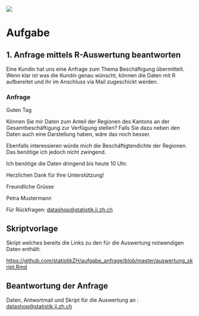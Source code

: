 ![](https://opendata.swiss/content/uploads/2016/02/kt_zh.png)

# Aufgabe 

## 1. Anfrage mittels R-Auswertung beantworten

Eine Kundin hat uns eine Anfrage zum Thema Beschäftigung übermittelt. Wenn klar ist was die Kundin genau wünscht, können die Daten mit R aufbereitet und ihr im Anschluss via Mail zugeschickt werden.

### Anfrage

Guten Tag 

Können Sie mir Daten zum Anteil der Regionen des Kantons an der Gesamtbeschäftigung zur Verfügung stellen? Falls Sie dazu neben den Daten auch eine Darstellung haben, wäre das noch besser.

Ebenfalls interessieren würde mich die Beschäftigtendichte der Regionen. Das benötige ich jedoch nicht zwingend.

Ich benötige die Daten dringend bis heute 10 Uhr. 

Herzlichen Dank für Ihre Unterstützung! 
  
Freundliche Grüsse 

Petra Mustermann

Für Rückfragen: datashop@statistik.ji.zh.ch

## Skriptvorlage

Skript welches bereits die Links zu den für die Auswertung notwendigen Daten enthält:

https://github.com/statistikZH/aufgabe_anfrage/blob/master/auswertung_skript.Rmd

## Beantwortung der Anfrage

Daten, Antwortmail und Skript für die Auswertung an : datashop@statistik.ji.zh.ch
